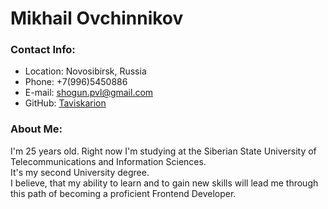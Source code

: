 # Mikhail Ovchinnikov
### Contact Info:
* Location: Novosibirsk, Russia<br>
* Phone: +7(996)5450886<br>
* E-mail: shogun.pvl@gmail.com<br>
* GitHub: [Taviskarion](https://github.com/Taviskarion/)

### About Me:
I'm 25 years old. Right now I'm studying at the Siberian State University of Telecommunications and Information Sciences.<br>
It's my second University degree.<br>
I believe, that my ability to learn and to gain new skills will lead me through this path of becoming a proficient Frontend Developer.
